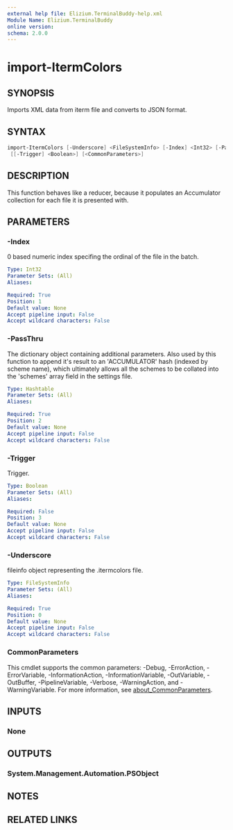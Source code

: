 ```yaml
---
external help file: Elizium.TerminalBuddy-help.xml
Module Name: Elizium.TerminalBuddy
online version:
schema: 2.0.0
---
```


# import-ItermColors

## SYNOPSIS

Imports XML data from iterm file and converts to JSON format.

## SYNTAX

```powershell
import-ItermColors [-Underscore] <FileSystemInfo> [-Index] <Int32> [-PassThru] <Hashtable>
 [[-Trigger] <Boolean>] [<CommonParameters>]
```

## DESCRIPTION

This function behaves like a reducer, because it populates an Accumulator
collection for each file it is presented with.

## PARAMETERS

### -Index

0 based numeric index specifing the ordinal of the file in the batch.

```yaml
Type: Int32
Parameter Sets: (All)
Aliases:

Required: True
Position: 1
Default value: None
Accept pipeline input: False
Accept wildcard characters: False
```

### -PassThru

The dictionary object containing additional parameters. Also used by
this function to append it's result to an 'ACCUMULATOR' hash (indexed
by scheme name), which ultimately allows all the schemes to be collated
into the 'schemes' array field in the settings file.

```yaml
Type: Hashtable
Parameter Sets: (All)
Aliases:

Required: True
Position: 2
Default value: None
Accept pipeline input: False
Accept wildcard characters: False
```

### -Trigger

Trigger.

```yaml
Type: Boolean
Parameter Sets: (All)
Aliases:

Required: False
Position: 3
Default value: None
Accept pipeline input: False
Accept wildcard characters: False
```

### -Underscore

fileinfo object representing the .itermcolors file.

```yaml
Type: FileSystemInfo
Parameter Sets: (All)
Aliases:

Required: True
Position: 0
Default value: None
Accept pipeline input: False
Accept wildcard characters: False
```

### CommonParameters

This cmdlet supports the common parameters: -Debug, -ErrorAction, -ErrorVariable, -InformationAction, -InformationVariable, -OutVariable, -OutBuffer, -PipelineVariable, -Verbose, -WarningAction, and -WarningVariable. For more information, see [about_CommonParameters](http://go.microsoft.com/fwlink/?LinkID=113216).

## INPUTS

### None

## OUTPUTS

### System.Management.Automation.PSObject

## NOTES

## RELATED LINKS
